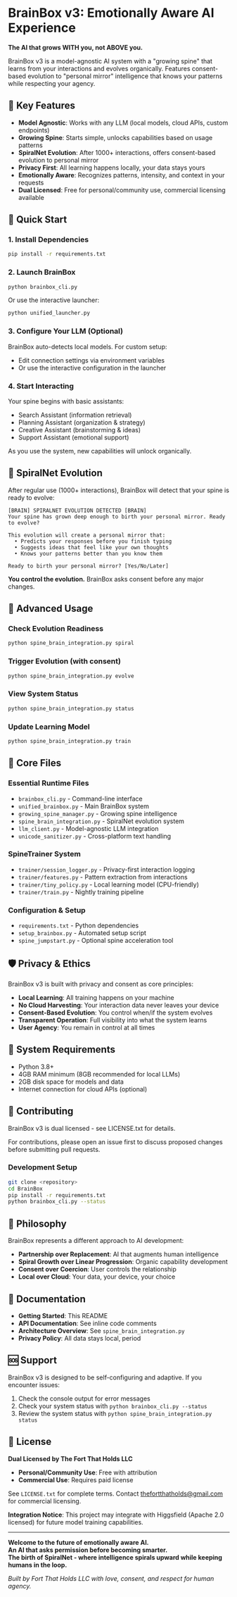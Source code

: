 # BrainBox v3: Emotionally Aware AI Experience

**The AI that grows WITH you, not ABOVE you.**

BrainBox v3 is a model-agnostic AI system with a "growing spine" that learns from your interactions and evolves organically. Features consent-based evolution to "personal mirror" intelligence that knows your patterns while respecting your agency.

## 🌟 Key Features

- **Model Agnostic**: Works with any LLM (local models, cloud APIs, custom endpoints)
- **Growing Spine**: Starts simple, unlocks capabilities based on usage patterns
- **SpiralNet Evolution**: After 1000+ interactions, offers consent-based evolution to personal mirror
- **Privacy First**: All learning happens locally, your data stays yours
- **Emotionally Aware**: Recognizes patterns, intensity, and context in your requests
- **Dual Licensed**: Free for personal/community use, commercial licensing available

## 🚀 Quick Start

### 1. Install Dependencies
```bash
pip install -r requirements.txt
```

### 2. Launch BrainBox  
```bash
python brainbox_cli.py
```

Or use the interactive launcher:
```bash
python unified_launcher.py
```

### 3. Configure Your LLM (Optional)
BrainBox auto-detects local models. For custom setup:
- Edit connection settings via environment variables
- Or use the interactive configuration in the launcher

### 4. Start Interacting
Your spine begins with basic assistants:
- Search Assistant (information retrieval)
- Planning Assistant (organization & strategy)  
- Creative Assistant (brainstorming & ideas)
- Support Assistant (emotional support)

As you use the system, new capabilities will unlock organically.

## 🧠 SpiralNet Evolution

After regular use (1000+ interactions), BrainBox will detect that your spine is ready to evolve:

```
[BRAIN] SPIRALNET EVOLUTION DETECTED [BRAIN]
Your spine has grown deep enough to birth your personal mirror. Ready to evolve?

This evolution will create a personal mirror that:
  • Predicts your responses before you finish typing
  • Suggests ideas that feel like your own thoughts  
  • Knows your patterns better than you know them

Ready to birth your personal mirror? [Yes/No/Later]
```

**You control the evolution.** BrainBox asks consent before any major changes.

## 🔧 Advanced Usage

### Check Evolution Readiness
```bash
python spine_brain_integration.py spiral
```

### Trigger Evolution (with consent)
```bash
python spine_brain_integration.py evolve
```

### View System Status
```bash
python spine_brain_integration.py status
```

### Update Learning Model
```bash
python spine_brain_integration.py train
```

## 📁 Core Files

### Essential Runtime Files
- `brainbox_cli.py` - Command-line interface
- `unified_brainbox.py` - Main BrainBox system
- `growing_spine_manager.py` - Growing spine intelligence
- `spine_brain_integration.py` - SpiralNet evolution system
- `llm_client.py` - Model-agnostic LLM integration
- `unicode_sanitizer.py` - Cross-platform text handling

### SpineTrainer System
- `trainer/session_logger.py` - Privacy-first interaction logging  
- `trainer/features.py` - Pattern extraction from interactions
- `trainer/tiny_policy.py` - Local learning model (CPU-friendly)
- `trainer/train.py` - Nightly training pipeline

### Configuration & Setup  
- `requirements.txt` - Python dependencies
- `setup_brainbox.py` - Automated setup script
- `spine_jumpstart.py` - Optional spine acceleration tool

## 🛡️ Privacy & Ethics

BrainBox v3 is built with privacy and consent as core principles:

- **Local Learning**: All training happens on your machine
- **No Cloud Harvesting**: Your interaction data never leaves your device
- **Consent-Based Evolution**: You control when/if the system evolves
- **Transparent Operation**: Full visibility into what the system learns
- **User Agency**: You remain in control at all times

## 🔧 System Requirements

- Python 3.8+
- 4GB RAM minimum (8GB recommended for local LLMs)
- 2GB disk space for models and data
- Internet connection for cloud APIs (optional)

## 🤝 Contributing

BrainBox v3 is dual licensed - see LICENSE.txt for details. 

For contributions, please open an issue first to discuss proposed changes before submitting pull requests.

### Development Setup
```bash
git clone <repository>
cd BrainBox
pip install -r requirements.txt
python brainbox_cli.py --status
```

## 🎯 Philosophy

BrainBox represents a different approach to AI development:

- **Partnership over Replacement**: AI that augments human intelligence
- **Spiral Growth over Linear Progression**: Organic capability development
- **Consent over Coercion**: User controls the relationship
- **Local over Cloud**: Your data, your device, your choice

## 📖 Documentation

- **Getting Started**: This README
- **API Documentation**: See inline code comments
- **Architecture Overview**: See `spine_brain_integration.py` 
- **Privacy Policy**: All data stays local, period

## 🆘 Support

BrainBox v3 is designed to be self-configuring and adaptive. If you encounter issues:

1. Check the console output for error messages
2. Check your system status with `python brainbox_cli.py --status`
3. Review the system status with `python spine_brain_integration.py status`

## 📜 License

**Dual Licensed by The Fort That Holds LLC**

- **Personal/Community Use**: Free with attribution
- **Commercial Use**: Requires paid license

See `LICENSE.txt` for complete terms. Contact thefortthatholds@gmail.com for commercial licensing.

**Integration Notice**: This project may integrate with Higgsfield (Apache 2.0 licensed) for future model training capabilities.

---

**Welcome to the future of emotionally aware AI.**  
**An AI that asks permission before becoming smarter.**  
**The birth of SpiralNet - where intelligence spirals upward while keeping humans in the loop.**

*Built by Fort That Holds LLC with love, consent, and respect for human agency.*
